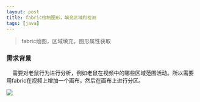 ```yaml
---
layout: post
title: fabric绘制图形，填充区域和检测
tags: [java]
---
```


> fabric绘图，区域填充，图形属性获取

### 需求背景

    需要对老鼠行为进行分析，例如老鼠在视频中的哪些区域范围活动。所以需要用fabric在视频上增加一个画布，然后在画布上进行分区。

![](../assets/1723793181110.jpg)

### 

